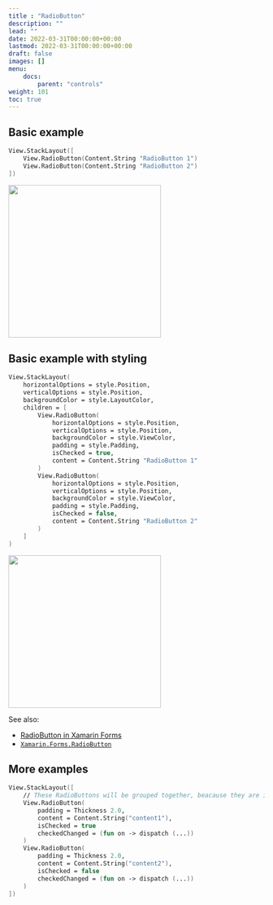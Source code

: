 ```yaml
---
title : "RadioButton"
description: ""
lead: ""
date: 2022-03-31T00:00:00+00:00
lastmod: 2022-03-31T00:00:00+00:00
draft: false
images: []
menu:
    docs:
        parent: "controls"
weight: 101
toc: true
---
```


## Basic example

```fs
View.StackLayout([
    View.RadioButton(Content.String "RadioButton 1")
    View.RadioButton(Content.String "RadioButton 2")
])
```

<img src="images/view/RadioButton-adr-basic.png" width="300">

## Basic example with styling

```fs
View.StackLayout(
    horizontalOptions = style.Position,
    verticalOptions = style.Position,
    backgroundColor = style.LayoutColor,
    children = [
        View.RadioButton(
            horizontalOptions = style.Position,
            verticalOptions = style.Position,
            backgroundColor = style.ViewColor,
            padding = style.Padding,
            isChecked = true,
            content = Content.String "RadioButton 1"
        )
        View.RadioButton(
            horizontalOptions = style.Position,
            verticalOptions = style.Position,
            backgroundColor = style.ViewColor,
            padding = style.Padding,
            isChecked = false,
            content = Content.String "RadioButton 2"
        )
    ]
)
```

<img src="images/view/RadioButton-adr-styled.png" width="300">

See also:

* [RadioButton in Xamarin Forms](https://docs.microsoft.com/en-us/xamarin/xamarin-forms/user-interface/RadioButton)
* [`Xamarin.Forms.RadioButton`](https://docs.microsoft.com/en-us/dotnet/api/Xamarin.Forms.RadioButton)

## More examples

```fs
View.StackLayout([
    // These RadioButtons will be grouped together, beacause they are in the same StackLayout
    View.RadioButton(
        padding = Thickness 2.0,
        content = Content.String("content1"),
        isChecked = true
        checkedChanged = (fun on -> dispatch (...))
    )
    View.RadioButton(
        padding = Thickness 2.0,
        content = Content.String("content2"),
        isChecked = false
        checkedChanged = (fun on -> dispatch (...))
    )
])
```
